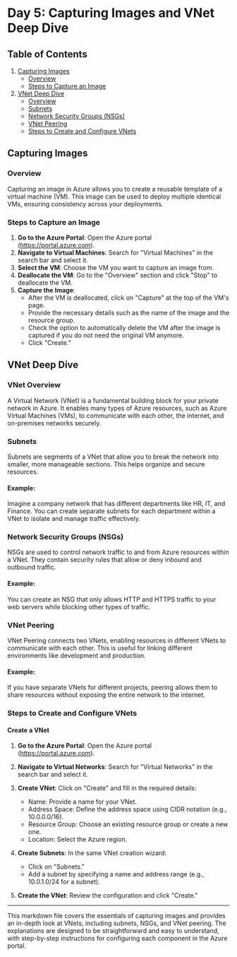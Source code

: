 # Day 5: Capturing Images and VNet Deep Dive

## Table of Contents
1. [Capturing Images](#capturing-images)
    - [Overview](#overview)
    - [Steps to Capture an Image](#steps-to-capture-an-image)
2. [VNet Deep Dive](#vnet-deep-dive)
    - [Overview](#vnet-overview)
    - [Subnets](#subnets)
    - [Network Security Groups (NSGs)](#network-security-groups-nsgs)
    - [VNet Peering](#vnet-peering)
    - [Steps to Create and Configure VNets](#steps-to-create-and-configure-vnets)

## Capturing Images

### Overview
Capturing an image in Azure allows you to create a reusable template of a virtual machine (VM). This image can be used to deploy multiple identical VMs, ensuring consistency across your deployments.

### Steps to Capture an Image
1. **Go to the Azure Portal**: Open the Azure portal (https://portal.azure.com).
2. **Navigate to Virtual Machines**: Search for "Virtual Machines" in the search bar and select it.
3. **Select the VM**: Choose the VM you want to capture an image from.
4. **Deallocate the VM**: Go to the "Overview" section and click "Stop" to deallocate the VM.
5. **Capture the Image**:
    - After the VM is deallocated, click on "Capture" at the top of the VM's page.
    - Provide the necessary details such as the name of the image and the resource group.
    - Check the option to automatically delete the VM after the image is captured if you do not need the original VM anymore.
    - Click "Create."

## VNet Deep Dive

### VNet Overview
A Virtual Network (VNet) is a fundamental building block for your private network in Azure. It enables many types of Azure resources, such as Azure Virtual Machines (VMs), to communicate with each other, the internet, and on-premises networks securely.

### Subnets
Subnets are segments of a VNet that allow you to break the network into smaller, more manageable sections. This helps organize and secure resources.

#### Example:
Imagine a company network that has different departments like HR, IT, and Finance. You can create separate subnets for each department within a VNet to isolate and manage traffic effectively.

### Network Security Groups (NSGs)
NSGs are used to control network traffic to and from Azure resources within a VNet. They contain security rules that allow or deny inbound and outbound traffic.

#### Example:
You can create an NSG that only allows HTTP and HTTPS traffic to your web servers while blocking other types of traffic.

### VNet Peering
VNet Peering connects two VNets, enabling resources in different VNets to communicate with each other. This is useful for linking different environments like development and production.

#### Example:
If you have separate VNets for different projects, peering allows them to share resources without exposing the entire network to the internet.

### Steps to Create and Configure VNets

#### Create a VNet
1. **Go to the Azure Portal**: Open the Azure portal (https://portal.azure.com).
2. **Navigate to Virtual Networks**: Search for "Virtual Networks" in the search bar and select it.
3. **Create VNet**: Click on "Create" and fill in the required details:
    - Name: Provide a name for your VNet.
    - Address Space: Define the address space using CIDR notation (e.g., 10.0.0.0/16).
    - Resource Group: Choose an existing resource group or create a new one.
    - Location: Select the Azure region.

4. **Create Subnets**: In the same VNet creation wizard:
    - Click on "Subnets."
    - Add a subnet by specifying a name and address range (e.g., 10.0.1.0/24 for a subnet).

5. **Create the VNet**: Review the configuration and click "Create."

---

This markdown file covers the essentials of capturing images and provides an in-depth look at VNets, including subnets, NSGs, and VNet peering. The explanations are designed to be straightforward and easy to understand, with step-by-step instructions for configuring each component in the Azure portal.
